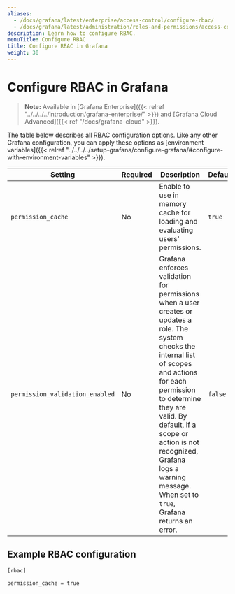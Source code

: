 ```yaml
---
aliases:
  - /docs/grafana/latest/enterprise/access-control/configure-rbac/
  - /docs/grafana/latest/administration/roles-and-permissions/access-control/configure-rbac/
description: Learn how to configure RBAC.
menuTitle: Configure RBAC
title: Configure RBAC in Grafana
weight: 30
---
```


# Configure RBAC in Grafana

> **Note:** Available in [Grafana Enterprise]({{< relref "../../../../introduction/grafana-enterprise/" >}}) and [Grafana Cloud Advanced]({{< ref "/docs/grafana-cloud" >}}).

The table below describes all RBAC configuration options. Like any other Grafana configuration, you can apply these options as [environment variables]({{< relref "../../../../setup-grafana/configure-grafana/#configure-with-environment-variables" >}}).

| Setting                         | Required | Description                                                                                                                                                                                                                                                                                                                       | Default |
| ------------------------------- | -------- | --------------------------------------------------------------------------------------------------------------------------------------------------------------------------------------------------------------------------------------------------------------------------------------------------------------------------------- | ------- |
| `permission_cache`              | No       | Enable to use in memory cache for loading and evaluating users' permissions.                                                                                                                                                                                                                                                      | `true`  |
| `permission_validation_enabled` | No       | Grafana enforces validation for permissions when a user creates or updates a role. The system checks the internal list of scopes and actions for each permission to determine they are valid. By default, if a scope or action is not recognized, Grafana logs a warning message. When set to `true`, Grafana returns an error. | `false` |

## Example RBAC configuration

```bash
[rbac]

permission_cache = true
```
